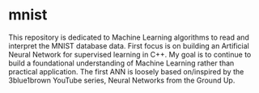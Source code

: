 # mnist


This repository is dedicated to Machine Learning algorithms to read and interpret the MNIST database data. First focus is on building an Artificial Neural Network for supervised learning in C++. My goal is to continue to build a foundational understanding of Machine Learning rather than practical application. The first ANN is loosely based on/inspired by the 3blue1brown YouTube series, Neural Networks from the Ground Up. 
